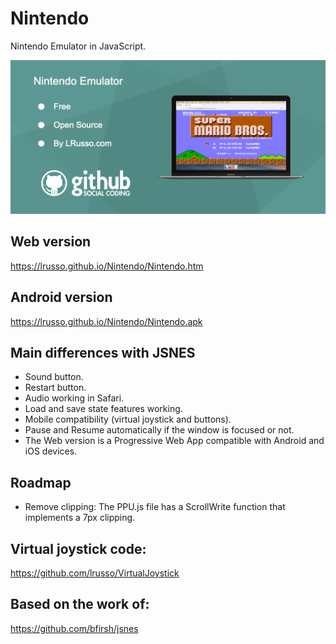 # Nintendo

Nintendo Emulator in JavaScript.

![alt screenshot](https://raw.githubusercontent.com/lrusso/Nintendo/master/Nintendo.png)

## Web version

https://lrusso.github.io/Nintendo/Nintendo.htm

## Android version

https://lrusso.github.io/Nintendo/Nintendo.apk

## Main differences with JSNES

* Sound button.
* Restart button.
* Audio working in Safari.
* Load and save state features working.
* Mobile compatibility (virtual joystick and buttons).
* Pause and Resume automatically if the window is focused or not.
* The Web version is a Progressive Web App compatible with Android and iOS devices.

## Roadmap

* Remove clipping: The PPU.js file has a ScrollWrite function that implements a 7px clipping.

## Virtual joystick code:

https://github.com/lrusso/VirtualJoystick

## Based on the work of:

https://github.com/bfirsh/jsnes
